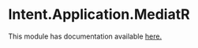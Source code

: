 ﻿# Intent.Application.MediatR

This module has documentation available [here.](https://docs.intentarchitect.com/articles/modules-dotnet/intent-application-mediatr/intent-application-mediatr.html)